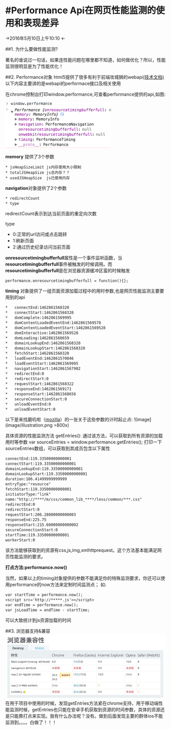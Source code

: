 #Performance Api在网页性能监测的使用和表现差异
===
->2016年5月10日上午10:10 <-

##1. 为什么要做性能监测?

著名的谁说过一句话，如果连性能问题在哪里都不知道，如何做优化？所以，性能监测很明显是为了性能优化！

##2. Performance对象
html5提供了很多有利于前端攻城狮的webapi[(技术文档)](https://developer.mozilla.org/zh-CN/docs/Web/API)
以下内容主要讲的是webapi的performace接口及相关使用

在chrome控制台打印window.performance,可查看performance提供的api,如图:
	

![image](image/obj.png)

**memory**	提供了3个参数
	
	* jsHeapSizeLimit js内存使用大小限制
	* totalJSHeapSize js总内存？？
	* usedJSHeapSize  js已使用内存

**navigation**对象提供了2个参数
	
	* redirectCount
	* type

redirectCount表示到达当前页面的重定向次数

type 

* 0:正常的url访问或点击跳转
* 1:刷新页面
* 2:通过历史纪录访问当前页面
	 
**onresourcetimingbufferfull**属性是一个事件监听函数，当**resourcetimingbufferfull**事件被触发的时候调用。而
**resourcetimingbufferfull**是在浏览器资源缓冲区蛮的时候触发

	
	performance.onresourcetimingbufferfull = function(){};
**timing** 对象提供了一组页面资源加载过程中的用时参数,也是网页性能监测主要要用到的api

	
	* 	connectEnd:1462861568320
	* 	connectStart:1462861568320
	* 	domComplete:1462861569995
	* 	domContentLoadedEventEnd:1462861569578
	* 	domContentLoadedEventStart:1462861569528
	* 	domInteractive:1462861569528
	* 	domLoading:1462861568659
	* 	domainLookupEnd:1462861568320
	* 	domainLookupStart:1462861568320
	* 	fetchStart:1462861568320
	* 	loadEventEnd:1462861570046
	* 	loadEventStart:1462861569995
	* 	navigationStart:1462861567902
	* 	redirectEnd:0
	* 	redirectStart:0
	* 	requestStart:1462861568322
	* 	responseEnd:1462861569171
	* 	responseStart:1462861568656
	* 	secureConnectionStart:0
	* 	unloadEventEnd:0
	* 	unloadEventStart:0
	
以下是来找磨叽啦（[mozilla](https://developer.mozilla.org/zh-CN/docs/Web/API/Performance)）的一张关于这些参数的计时起止点:
![image](image/illustration.png =800x)

具体资源的性能监测方法 getEntries():
通过该方法，可以获取到所有资源的加载用时等参数
var sourceEntries = window.performance.getEntries();
打印一下sourceEntries数组，可以获取到其成员包含以下属性
	
	connectEnd:119.33500000000001
	connectStart:119.33500000000001
	domainLookupEnd:119.33500000000001
	domainLookupStart:119.33500000000001
	duration:106.41499999999999
	entryType:"resource"
	fetchStart:119.33500000000001
	initiatorType:"link"
	name:"http://****/m/css/common_lib_****/less/common/***.css"
	redirectEnd:0
	redirectStart:0
	requestStart:206.28000000000003
	responseEnd:225.75
	responseStart:215.60000000000002
	secureConnectionStart:0
	startTime:119.33500000000001
	workerStart:0
	
该方法能够获取到的资源有css,js,img,xmlhttprequest。这个方法基本能满足网页性能监测的要求。
	
**打点方法:performance.now()**

当然，如果以上的timing对象提供的参数不能满足你的特殊监测要求，你还可以使用performance的now方法来定制时间监测点；
如:
	
	var startTime = performance.now();
	<script src='http://*****.js'></script>
	var endTime = performance.now();
	var jsLoadTime = endTime - startTime;
可以大致统计到js资源加载的时间

##3. 浏览器支持&兼容
![image](image/support.png)
在用于项目中使用的时候，发现getEntries方法紧在chrome支持，用于移动端性能监测时候，getEntries也只能在安卓手机获取到资源的时间参数，具体的资源还是只能靠打点来实现。我有什么办法呢？没有。做到后面发现主要的群体ios不能监测到。。。。白做了！！！